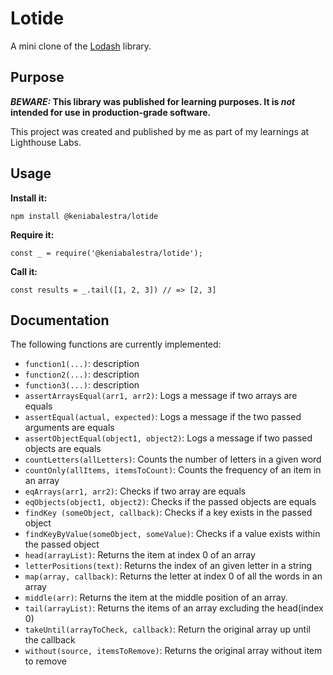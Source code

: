 # Lotide

A mini clone of the [Lodash](https://lodash.com) library.

## Purpose

**_BEWARE:_ This library was published for learning purposes. It is _not_ intended for use in production-grade software.**

This project was created and published by me as part of my learnings at Lighthouse Labs. 

## Usage

**Install it:**

`npm install @keniabalestra/lotide`

**Require it:**

`const _ = require('@keniabalestra/lotide');`

**Call it:**

`const results = _.tail([1, 2, 3]) // => [2, 3]`

## Documentation

The following functions are currently implemented:

* `function1(...)`: description
* `function2(...)`: description
* `function3(...)`: description
* `assertArraysEqual(arr1, arr2)`: Logs a message if two arrays are equals
* `assertEqual(actual, expected)`: Logs a message if the two passed arguments are equals
* `assertObjectEqual(object1, object2)`: Logs a message if two passed objects are equals
* `countLetters(allLetters)`: Counts the number of letters in a given word
* `countOnly(allItems, itemsToCount)`: Counts the frequency of an item in an array
* `eqArrays(arr1, arr2)`: Checks if two array are equals
* `eqObjects(object1, object2)`: Checks if the passed objects are equals
* `findKey (someObject, callback)`: Checks if a key exists in the passed object
* `findKeyByValue(someObject, someValue)`: Checks if a value exists within the passed object
* `head(arrayList)`: Returns the item at index 0 of an array
* `letterPositions(text)`: Returns the index of an given letter in a string
* `map(array, callback)`: Returns the letter at index 0 of all the words in an array
* `middle(arr)`: Returns the item at the middle position of an array. 
* `tail(arrayList)`: Returns the items of an array excluding the head(index 0)
* `takeUntil(arrayToCheck, callback)`: Return the original array up until the callback
* `without(source, itemsToRemove)`: Returns the original array without item to remove